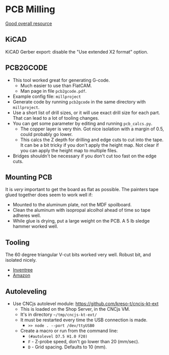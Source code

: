 # PCB Milling

[Good overall resource](https://hobbycnc.com/pc_board_isolation_routing/pc-board-isolation-routing-kicad/)

## KiCAD

KiCAD Gerber export: disable the "Use extended X2 format" option.

## PCB2GCODE

* This tool worked great for generating G-code.
    * Much easier to use than FlatCAM.
    * Man page in file `pcb2gcode.pdf`.
* Example config file: `millproject`
* Generate code by running `pcb2gcode` in the same directory with `millproject`.
* Use a short list of drill sizes, or it will use exact drill size for each part.  That can lead to a lot of tooling changes.
* You can get some parameter by editing and running `pcb_calcs.py`.
    * The copper layer is very thin.  Got nice isolation with a margin of 0.5, could probably go lower.
    * This calcs the Z depth for drilling and edge cuts to cut into the tape.  It can be a bit tricky if you don't apply the height map.  Not clear if you can apply the height map to multiple files.
* Bridges shouldn't be necessary if you don't cut too fast on the edge cuts.

## Mounting PCB

It is *very* important to get the board as flat as possible.  The painters tape glued together does seem to work well if:
* Mounted to the aluminum plate, not the MDF spoilboard.
* Clean the aluminum with isopropal alcolhol ahead of time so tape adheres well.
* While glue is drying, put a large weight on the PCB.  A 5 lb sledge hammer worked well.

## Tooling

The 60 degree triangular V-cut bits worked very well.  Robust bit, and isolated nicely.
* [Inventree](http://192.168.0.120:8800/part/48/)
* [Amazon](https://www.amazon.com/gp/product/B08881PKBN?th=1)

## Autoleveling

* Use CNCjs autolevel module: https://github.com/kreso-t/cncjs-kt-ext
    * This is loaded on the Shop Server, in the CNCjs VM.
    * It's in directory `~/tmp/cncjs-kt-ext/`
    * It must be restarted every time the USB connection is made.
        * `>> node . --port /dev/ttyUSB0`
    * Create a macro or run from the command line:
        * `(#autolevel D7.5 H1.0 F20)`
        * `F` - Z-probe speed, don't go lower than 20 (mm/sec).
        * `D` - Grid spacing.  Defaults to 10 (mm).

